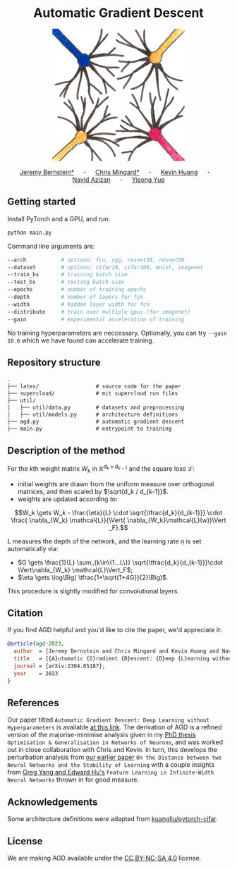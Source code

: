 <h1 align="center">
Automatic Gradient Descent
</h1>

<p align="center">
  <img src="https://github.com/jxbz/thesis/blob/main/img/art3.png" width="300"/>
</p>

<p align="center">
  <a href="https://jeremybernste.in">Jeremy&nbsp;Bernstein*</a>  &emsp; <b>&middot;</b> &emsp;
  <a href="https://c1510.github.io/">Chris&nbsp;Mingard*</a> &emsp; <b>&middot;</b> &emsp;
  <a href="https://kevinhuang8.github.io/">Kevin&nbsp;Huang</a> &emsp; <b>&middot;</b> &emsp;
  <a href="https://azizan.mit.edu">Navid&nbsp;Azizan</a> &emsp; <b>&middot;</b> &emsp;
  <a href="http://www.yisongyue.com">Yisong&nbsp;Yue</a>
</p>

## Getting started

Install PyTorch and a GPU, and run:
```bash
python main.py
```
Command line arguments are:
```bash
--arch           # options: fcn, vgg, resnet18, resnet50
--dataset        # options: cifar10, cifar100, mnist, imagenet
--train_bs       # training batch size
--test_bs        # testing batch size
--epochs         # number of training epochs
--depth          # number of layers for fcn
--width          # hidden layer width for fcn
--distribute     # train over multiple gpus (for imagenet)
--gain           # experimental acceleration of training
```
No training hyperparameters are neccessary. Optionally, you can try `--gain 10.0` which we have found can accelerate training.

## Repository structure
    .
    ├── latex/                  # source code for the paper
    ├── supercloud/             # mit supercloud run files
    ├── util/                  
    │   ├── util/data.py        # datasets and preprocessing
    │   ├── util/models.py      # architecture definitions
    ├── agd.py                  # automatic gradient descent
    ├── main.py                 # entrypoint to training

## Description of the method

For the $k\text{th}$ weight matrix $W_k$ in $\mathbb{R}^{d_k \times d_{k-1}}$ and the square loss $\mathcal{L}$:
- initial weights are drawn from the uniform measure over orthogonal matrices, and then scaled by $\sqrt{d_k / d_{k-1}}$.
- weights are updated according to:
```math
W_k \gets W_k - \frac{\eta}{L} \cdot \sqrt{\tfrac{d_k}{d_{k-1}}} \cdot \frac{ \nabla_{W_k} \mathcal{L}}{\Vert{ \nabla_{W_k}\mathcal{L}(w)}\Vert _F}.
```
$L$ measures the depth of the network, and the learning rate $\eta$ is set automatically via:

- $G \gets \frac{1}{L} \sum_{k\in\{1...L\}} \sqrt{\tfrac{d_k}{d_{k-1}}}\cdot \Vert\nabla_{W_k} \mathcal{L}\Vert_F$;
- $\eta \gets \log\Big( \tfrac{1+\sqrt{1+4G}}{2}\Big)$.

This procedure is slightly modified for convolutional layers.

## Citation

If you find AGD helpful and you'd like to cite the paper, we'd appreciate it:

```bibtex
@article{agd-2023,
  author  = {Jeremy Bernstein and Chris Mingard and Kevin Huang and Navid Azizan and Yisong Yue},
  title   = {{A}utomatic {G}radient {D}escent: {D}eep {L}earning without {H}yperparameters},
  journal = {arXiv:2304.05187},
  year    = 2023
}
```

## References

Our paper titled `Automatic Gradient Descent: Deep Learning without Hyperparameters` is available [at this link](https://arxiv.org/abs/2304.05187). The derivation of AGD is a refined version of the majorise-minimise analysis given in my [PhD thesis](https://arxiv.org/abs/2210.10101) `Optimisation & Generalisation in Networks of Neurons`, and was worked out in close collaboration with Chris and Kevin. In turn, this develops the perturbation analysis from [our earlier paper](https://arxiv.org/abs/2002.03432) `On the Distance between two Neural Networks and the Stability of Learning` with a couple insights from [Greg Yang and Edward Hu's](https://arxiv.org/abs/2011.14522) `Feature Learning in Infinite-Width Neural Networks` thrown in for good measure.

## Acknowledgements

Some architecture definitions were adapted from [kuangliu/pytorch-cifar](https://github.com/kuangliu/pytorch-cifar).

## License

We are making AGD available under the [CC BY-NC-SA 4.0](https://creativecommons.org/licenses/by-nc-sa/4.0/) license.
